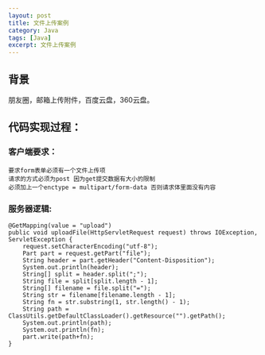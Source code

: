 ```yaml
---
layout: post
title: 文件上传案例
category: Java
tags: [Java]
excerpt: 文件上传案例
---
```


## 背景 ##

朋友圈，邮箱上传附件，百度云盘，360云盘。
 
## 代码实现过程： ##

### 客户端要求： ###

	要求form表单必须有一个文件上传项 
	请求的方式必须为post 因为get提交数据有大小的限制 
	必须加上一个enctype = multipart/form-data 否则请求体里面没有内容

### 服务器逻辑: ###

    
    @GetMapping(value = "upload")
    public void uploadFile(HttpServletRequest request) throws IOException, ServletException {
        request.setCharacterEncoding("utf-8");
        Part part = request.getPart("file");
        String header = part.getHeader("Content-Disposition");
        System.out.println(header);
        String[] split = header.split(";");
        String file = split[split.length - 1];
        String[] filename = file.split("=");
        String str = filename[filename.length - 1];
        String fn = str.substring(1, str.length() - 1);
        String path = ClassUtils.getDefaultClassLoader().getResource("").getPath();
        System.out.println(path);
        System.out.println(fn);
        part.write(path+fn);
    }